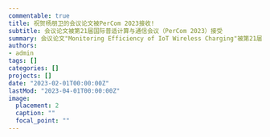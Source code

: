 ```yaml
---
commentable: true
title: 祝贺杨朋卫的会议论文被PerCom 2023接收!
subtitle: 会议论文被第21届国际普适计算与通信会议（PerCom 2023）接受
summary: 会议论文"Monitoring Efficiency of IoT Wireless Charging"被第21届国际普适计算与通信会议（PerCom 2023）接受。
authors:
- admin
tags: []
categories: []
projects: []
date: "2023-02-01T00:00:00Z"
lastMod: "2023-04-01T00:00:00Z"
image:
  placement: 2
  caption: ""
  focal_point: ""
---
```

